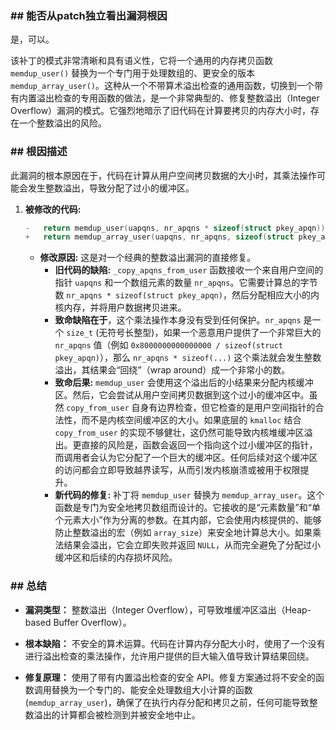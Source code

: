 ### **## 能否从patch独立看出漏洞根因**
是，可以。

该补丁的模式非常清晰和具有语义性，它将一个通用的内存拷贝函数 `memdup_user()` 替换为一个专门用于处理数组的、更安全的版本 `memdup_array_user()`。这种从一个不带算术溢出检查的通用函数，切换到一个带有内置溢出检查的专用函数的做法，是一个非常典型的、修复整数溢出（Integer Overflow）漏洞的模式。它强烈地暗示了旧代码在计算要拷贝的内存大小时，存在一个整数溢出的风险。

### **## 根因描述**

此漏洞的根本原因在于，代码在计算从用户空间拷贝数据的大小时，其乘法操作可能会发生整数溢出，导致分配了过小的缓冲区。

1.  **被修改的代码:**
    ```c
    -	return memdup_user(uapqns, nr_apqns * sizeof(struct pkey_apqn));
    +	return memdup_array_user(uapqns, nr_apqns, sizeof(struct pkey_apqn));
    ```
    *   **修改原因:** 这是对一个经典的整数溢出漏洞的直接修复。
        *   **旧代码的缺陷:** `_copy_apqns_from_user` 函数接收一个来自用户空间的指针 `uapqns` 和一个数组元素的数量 `nr_apqns`。它需要计算总的字节数 `nr_apqns * sizeof(struct pkey_apqn)`，然后分配相应大小的内核内存，并将用户数据拷贝进来。
        *   **致命缺陷在于**，这个乘法操作本身没有受到任何保护。`nr_apqns` 是一个 `size_t` (无符号长整型)，如果一个恶意用户提供了一个非常巨大的 `nr_apqns` 值（例如 `0x8000000000000000 / sizeof(struct pkey_apqn)`），那么 `nr_apqns * sizeof(...)` 这个乘法就会发生整数溢出，其结果会“回绕”（wrap around）成一个非常小的数。
        *   **致命后果:** `memdup_user` 会使用这个溢出后的小结果来分配内核缓冲区。然后，它会尝试从用户空间拷贝数据到这个过小的缓冲区中。虽然 `copy_from_user` 自身有边界检查，但它检查的是用户空间指针的合法性，而不是内核空间缓冲区的大小。如果底层的 `kmalloc` 结合 `copy_from_user` 的实现不够健壮，这仍然可能导致内核堆缓冲区溢出。更直接的风险是，函数会返回一个指向这个过小缓冲区的指针，而调用者会认为它分配了一个巨大的缓冲区。任何后续对这个缓冲区的访问都会立即导致越界读写，从而引发内核崩溃或被用于权限提升。
        *   **新代码的修复:** 补丁将 `memdup_user` 替换为 `memdup_array_user`。这个函数是专门为安全地拷贝数组而设计的。它接收的是“元素数量”和“单个元素大小”作为分离的参数。在其内部，它会使用内核提供的、能够防止整数溢出的宏（例如 `array_size`）来安全地计算总大小。如果乘法结果会溢出，它会立即失败并返回 `NULL`，从而完全避免了分配过小缓冲区和后续的内存损坏风险。

### **## 总结**

*   **漏洞类型：**
    整数溢出（Integer Overflow），可导致堆缓冲区溢出（Heap-based Buffer Overflow）。

*   **根本缺陷：**
    不安全的算术运算。代码在计算内存分配大小时，使用了一个没有进行溢出检查的乘法操作，允许用户提供的巨大输入值导致计算结果回绕。

*   **修复原理：**
    使用了带有内置溢出检查的安全 API。修复方案通过将不安全的函数调用替换为一个专门的、能安全处理数组大小计算的函数 (`memdup_array_user`)，确保了在执行内存分配和拷贝之前，任何可能导致整数溢出的计算都会被检测到并被安全地中止。